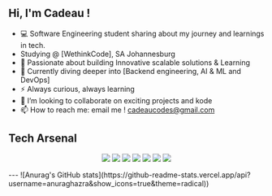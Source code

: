 ## Hi, I'm Cadeau !

- 💻 Software Engineering student sharing about my journey and learnings in tech.
- Studying @ [WethinkCode], SA Johannesburg
- 🚀 Passionate about building Innovative scalable solutions & Learning
- 🌱 Currently diving deeper into [Backend engineering, AI & ML and DevOps]
- ⚡ Always curious, always learning
- 👯 I’m looking to collaborate on exciting projects and kode
- 📫 How to reach me: email me ! cadeaucodes@gmail.com

## Tech Arsenal  
<p align="center">
  <img src="https://img.shields.io/badge/-Python-3776AB?style=for-the-badge&logo=python&logoColor=white"/>
  <img src="https://img.shields.io/badge/-JavaScript-F7DF1E?style=for-the-badge&logo=javascript&logoColor=black"/>
  <img src="https://img.shields.io/badge/-C%23-239120?style=for-the-badge&logo=c-sharp&logoColor=white"/>
  <img src="https://img.shields.io/badge/-SQL-61DAFB?style=for-the-badge&logo=react&logoColor=black"/>
  <img src="https://img.shields.io/badge/-Git-339933?style=for-the-badge&logo=node.js&logoColor=white"/>
  <img src="https://img.shields.io/badge/-Java-336791?style=for-the-badge&logo=postgresql&logoColor=white"/>
  <img src="https://img.shields.io/badge/-Docker-2496ED?style=for-the-badge&logo=docker&logoColor=white"/>
</p>
---
![Anurag's GitHub stats](https://github-readme-stats.vercel.app/api?username=anuraghazra&show_icons=true&theme=radical))


<!--
**CadeauM/CadeauM** is a ✨ _special_ ✨ repository because its `README.md` (this file) appears on your GitHub profile.

Here are some ideas to get you started:

- 🔭 I’m currently working on ...
- 🌱 I’m currently learning ...
- 👯 I’m looking to collaborate on ...
- 🤔 I’m looking for help with ...
- 💬 Ask me about ...
- 📫 How to reach me: ...
- 😄 Pronouns: ...
- ⚡ Fun fact: ...
-->
